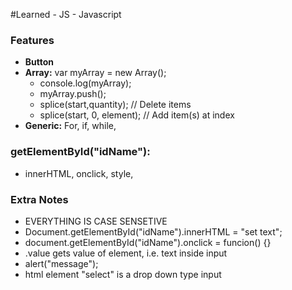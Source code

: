 #Learned - JS - Javascript

### Features
* **Button**
* **Array:** var myArray = new Array();
    * console.log(myArray);
    * myArray.push();
    * splice(start,quantity); // Delete items
    * splice(start, 0, element); // Add item(s) at index
* **Generic:** For, if, while, 

### getElementById("idName"):
* innerHTML, onclick, style, 

### Extra Notes
* EVERYTHING IS CASE SENSETIVE
* Document.getElementById("idName").innerHTML = "set text";
* document.getElementById("idName").onclick = funcion() {}
* .value gets value of element, i.e. text inside input
* alert("message");
* html element "select" is a drop down type input